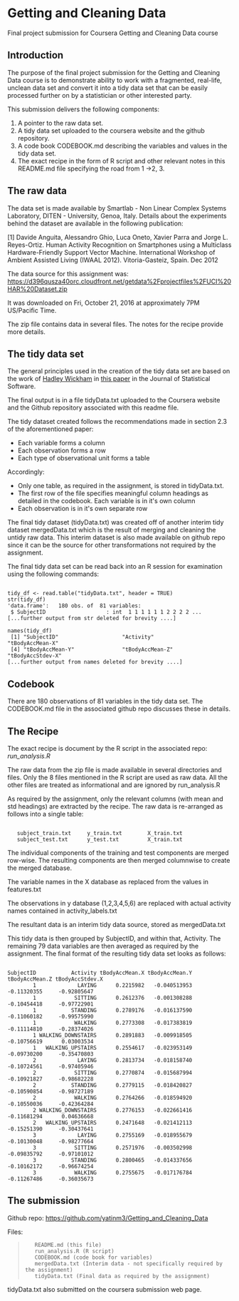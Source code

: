 # Getting and Cleaning Data
Final project submission for Coursera Getting and Cleaning Data course

## Introduction

The purpose of the final project submission for the Getting and Cleaning Data course 
is to demonstrate ability to work with a fragmented, real-life, unclean data set and 
convert it into a tidy data set that can be easily processed further on by a statistician
or other interested party.

This submission delivers the following components:

1. A pointer to the raw data set.
2. A tidy data set uploaded to the coursera website and the github repository.
3. A code book CODEBOOK.md describing the variables and values in the tidy data set.
4. The exact recipe in the form of R script and other relevant notes in this README.md
   file specifying the road from 1 ->2, 3.

## The raw data

The data set is made available by Smartlab - Non Linear Complex Systems Laboratory,
DITEN - University, Genoa, Italy. Details about the experiments behind the dataset are
available in the following publication:

[1] Davide Anguita, Alessandro Ghio, Luca Oneto, Xavier Parra and Jorge L. Reyes-Ortiz. 
Human Activity Recognition on Smartphones using a Multiclass Hardware-Friendly Support 
Vector Machine. International Workshop of Ambient Assisted Living (IWAAL 2012). 
Vitoria-Gasteiz, Spain. Dec 2012

The data source for this assignment was:
https://d396qusza40orc.cloudfront.net/getdata%2Fprojectfiles%2FUCI%20HAR%20Dataset.zip

It was downloaded on Fri, October 21, 2016 at approximately 7PM US/Pacific Time.

The zip file contains data in several files. The notes for the recipe provide more details.


## The tidy data set

The general principles used in the creation of the tidy data set are based on the work of
[Hadley Wickham](http://had.co.nz/) in [this paper](http://vita.had.co.nz/papers/tidy-data.pdf)
in the Journal of Statistical Software. 

The final output is in a file tidyData.txt uploaded to the Coursera website and the Github
repository associated with this readme file.

The tidy dataset created follows the recommendations made in section 2.3 of the aforementioned
paper:
- Each variable forms a column
- Each observation forms a row
- Each type of observational unit forms a table

Accordingly: 
- Only one table, as required in the assignment, is stored in tidyData.txt. 
- The first row of the file specifies meaningful column headings as detailed in the codebook.
  Each variable is in it's own column
- Each observation is in it's own separate row

The final tidy dataset (tidyData.txt) was created off of another interim tidy dataset
mergedData.txt which is the result of merging and cleaning the untidy raw data. This interim 
dataset is also made available on github repo since it can be the source for other 
transformations not required by the assignment.

The final tidy data set can be read back into an R session for examination using the following 
commands:

~~~~

tidy_df <- read.table("tidyData.txt", header = TRUE)
str(tidy_df)
'data.frame':	180 obs. of  81 variables:
 $ SubjectID                   : int  1 1 1 1 1 1 2 2 2 2 ...
[...further output from str deleted for brevity ....]

names(tidy_df)
 [1] "SubjectID"                    "Activity"                     "tBodyAccMean-X"              
 [4] "tBodyAccMean-Y"               "tBodyAccMean-Z"               "tBodyAccStdev-X"            
[...further output from names deleted for brevity ....]

~~~~

## Codebook
There are 180 observations of 81 variables in the tidy data set. The CODEBOOK.md file in 
the associated github repo discusses these in details.


## The Recipe
The exact recipe is document by the R script in the associated repo:  *run_analysis.R*

The raw data from the zip file is made available in several directories and files. Only the
8 files mentioned in the R script are used as raw data. All the other files are treated
as informational and are ignored by run_analysis.R

As required by the assignment, only the relevant columns (with mean and std headings) are
extracted by the recipe. The raw data is re-arranged as follows into a single table:
~~~~

   subject_train.txt     y_train.txt        X_train.txt     
   subject_test.txt      y_test.txt         X_train.txt

~~~~

The individual components of the training and test components are merged row-wise. The
resulting components are then merged columnwise to create the merged database.

The variable names in the X database as replaced from the values in features.txt

The observations in y database (1,2,3,4,5,6) are replaced with actual activity names
contained in activity_labels.txt

The resultant data is an interim tidy data source, stored as mergedData.txt

This tidy data is then grouped by SubjectID, and within that, Activity. The remaining
79 data variables are then averaged as required by the assignment. The final format
of the resulting tidy data set looks as follows:

~~~~

SubjectID           Activity tBodyAccMean.X tBodyAccMean.Y tBodyAccMean.Z tBodyAccStdev.X
        1             LAYING      0.2215982   -0.040513953    -0.11320355     -0.92805647
        1            SITTING      0.2612376   -0.001308288    -0.10454418     -0.97722901
        1           STANDING      0.2789176   -0.016137590    -0.11060182     -0.99575990
        1            WALKING      0.2773308   -0.017383819    -0.11114810     -0.28374026
        1 WALKING_DOWNSTAIRS      0.2891883   -0.009918505    -0.10756619      0.03003534
        1   WALKING_UPSTAIRS      0.2554617   -0.023953149    -0.09730200     -0.35470803
        2             LAYING      0.2813734   -0.018158740    -0.10724561     -0.97405946
        2            SITTING      0.2770874   -0.015687994    -0.10921827     -0.98682228
        2           STANDING      0.2779115   -0.018420827    -0.10590854     -0.98727189
        2            WALKING      0.2764266   -0.018594920    -0.10550036     -0.42364284
        2 WALKING_DOWNSTAIRS      0.2776153   -0.022661416    -0.11681294      0.04636668
        2   WALKING_UPSTAIRS      0.2471648   -0.021412113    -0.15251390     -0.30437641
        3             LAYING      0.2755169   -0.018955679    -0.10130048     -0.98277664
        3            SITTING      0.2571976   -0.003502998    -0.09835792     -0.97101012
        3           STANDING      0.2800465   -0.014337656    -0.10162172     -0.96674254
        3            WALKING      0.2755675   -0.017176784    -0.11267486     -0.36035673

~~~~

## The submission

Github repo: https://github.com/yatinm3/Getting_and_Cleaning_Data

Files: 
>
> 
>        README.md (this file)
>        run_analysis.R (R script)
>        CODEBOOK.md (code book for variables)
>        mergedData.txt (Interim data - not specifically required by the assignment)
>        tidyData.txt (Final data as required by the assignment)
>
>

tidyData.txt also submitted on the coursera submission web page.

